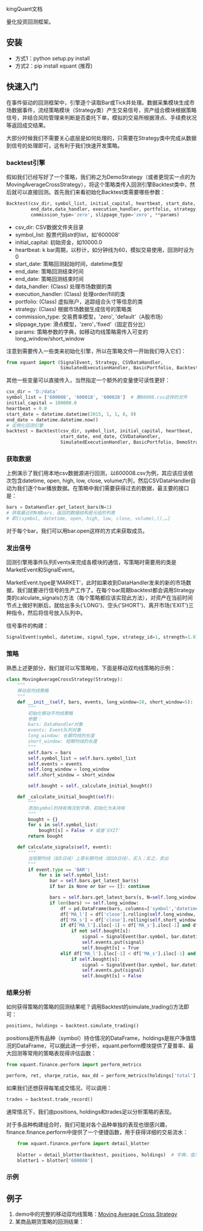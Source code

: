 kingQuant文档

量化投资回测框架。

## 安装

* 方式1：python setup.py install
* 方式2：pip install xquant (推荐)

## 快速入门

在事件驱动的回测框架中，引擎逐个读取Bar或Tick并处理。数据采集模块生成市场数据事件，流经策略模块（Strategy类）产生交易信号，资产组合模块根据策略信号，并结合风险管理来判断是否委托下单，模拟的交易所根据滑点、手续费状况等返回成交结果。

大部分时候我们不需要关心底层是如何处理的，只需要在Strategy类中完成从数据到信号的处理即可，这有利于我们快速开发策略。

### backtest引擎

假如我们已经写好了一个策略，我们称之为DemoStrategy（或者更现实一点的为MovingAverageCrossStrategy），将这个策略类传入回测引擎Backtest类中，然后就可以直接回测。首先我们来看初始化Backtest类需要哪些参数：

```python
Backtest(csv_dir, symbol_list, initial_capital, heartbeat, start_date, 
         end_date,data_handler, execution_handler, portfolio, strategy, 
         commission_type='zero', slippage_type='zero', **params)
```

* csv_dir: CSV数据文件夹目录
* symbol_list: 股票代码str的list，如'600008'
* initial_capital: 初始资金，如10000.0
* heartbeat: k bar周期，以秒计，如分钟线为60，模拟交易使用，回测时设为0
* start_date: 策略回测起始时间，datetime类型
* end_date: 策略回测结束时间
* end_date: 策略回测结束时间
* data_handler: (Class) 处理市场数据的类
* execution_handler: (Class) 处理order/fill的类
* portfolio: (Class) 虚拟账户，追踪组合头寸等信息的类
* strategy: (Class) 根据市场数据生成信号的策略类
* commission_type: 交易费率模型，'zero', 'default'（A股市场）
* slippage_type: 滑点模型，'zero'，’fixed'（固定百分比）
* params: 策略参数的字典，如移动均线策略需传入可变的long_window/short_window

注意到需要传入一些类来初始化引擎，所以在策略文件一开始我们导入它们：

```python
from xquant import (SignalEvent, Strategy, CSVDataHandler, 
                    SimulatedExecutionHandler, BasicPortfolio, Backtest)

```                        
其他一些变量可以直接传入，当然指定一个额外的变量使可读性更好：

```python
csv_dir = 'D:/data'
symbol_list = ['600008', '600018', '600028']  # 需00008.csv这样的文件
initial_capital = 100000.0
heartbeat = 0.0
start_date = datetime.datetime(2015, 1, 1, 0, 0)
end_date = datetime.datetime.now()
# 实例化回测引擎
backtest = Backtest(csv_dir, symbol_list, initial_capital, heartbeat, 
                    start_date, end_date, CSVDataHandler, 
                    SimulatedExecutionHandler, BasicPortfolio, DemoStrategy)
```

### 获取数据

上例演示了我们用本地csv数据源进行回测，以600008.csv为例，其应该应该依次包含datetime, open, high, low, close, volume六列，然后CSVDataHandler自动为我们逐个bar播放数据。在策略中我们需要获得过去的数据，最主要的接口是：

```python
bars = DataHandler.get_latest_bars(N=1)
# 获取最近的N根bars，返回的数据结构是元组的列表
# 即[(symbol, datetime, open, high, low, close, volume),(),…]
```

对于每个bar，我们可以用bar.open这样的方式来获取成员。

### 发出信号

回测引擎用事件队列Events来完成各模块的通信，写策略时需要用的类是MarketEvent和SignalEvent。

MarketEvent.type是'MARKET'，此时如果收到DataHandler发来的新的市场数据，我们就要进行信号的生产工作了。在每个bar周期backtest都会调用Strategy类的calculate_signals()方法（每个策略都应该实现此方法），对资产在当前时间节点上做好判断后，就给出多头('LONG')、空头('SHORT')、离开市场('EXIT')三种指令，然后将信号放入队列中。

信号事件的构建：

```python
SignalEvent(symbol, datetime, signal_type, strategy_id=1, strength=1.0)
```

### 策略

熟悉上述更部分，我们就可以写策略啦，下面是移动双均线策略的示例：

```python
class MovingAverageCrossStrategy(Strategy):
    """
    移动双均线策略
    """
    def __init__(self, bars, events, long_window=10, short_window=5):
        """
        初始化移动平均线策略
        参数：
        bars: DataHandler对象
        events: Event队列对象
        long_window: 长期均线的长度
        short_window: 短期均线的长度
        """
        self.bars = bars
        self.symbol_list = self.bars.symbol_list
        self.events = events
        self.long_window = long_window
        self.short_window = short_window

        self.bought = self._calculate_initial_bought() 

    def _calculate_initial_bought(self):
        """
        添加symbol的持有情况到字典，初始化为未持有
        """
        bought = {}
        for s in self.symbol_list:
            bought[s] = False  # 或者'EXIT'
        return bought

    def calculate_signals(self, event):
        """
        当短期均线（如5日线）上穿长期均线（如10日线），买入；反之，卖出
        """
        if event.type == 'BAR':
            for s in self.symbol_list:
                bar = self.bars.get_latest_bar(s)
                if bar is None or bar == []: continue

                bars = self.bars.get_latest_bars(s, N=self.long_window)
                if len(bars) >= self.long_window:
                    df = pd.DataFrame(bars, columns=['symbol','datetime','open','high','low','close','volume'])
                    df['MA_l'] = df['close'].rolling(self.long_window, min_periods=1).mean()
                    df['MA_s'] = df['close'].rolling(self.short_window, min_periods=1).mean()
                    if df['MA_l'].iloc[-1] < df['MA_s'].iloc[-1] and df['MA_l'].iloc[-2] > df['MA_s'].iloc[-2]:
                        if not self.bought[s]:
                            signal = SignalEvent(bar.symbol, bar.datetime, 'LONG')
                            self.events.put(signal)
                            self.bought[s] = True
                    elif df['MA_l'].iloc[-1] < df['MA_s'].iloc[-1] and df['MA_l'].iloc[-2] < df['MA_s'].iloc[-2]:
                        if self.bought[s]:
                            signal = SignalEvent(bar.symbol, bar.datetime, 'EXIT')
                            self.events.put(signal)
                            self.bought[s] = False
```

### 结果分析

如何获得策略的策略的回测结果呢？调用Backtest的simulate_trading()方法即可：

```python
positions, holdings = backtest.simulate_trading()
```

positions是所有品种（symbol）持仓情况的DataFrame，holdings是账户净值情况的DataFrame，可以据此进一步分析，xquant.perform模块提供了夏普率、最大回测等常用的策略表现得评估函数：

```python
from xquant.finance.perform import perform_metrics

perform, ret, sharpe_ratio, max_dd = perform_metrics(holdings['total'], periods=252)  # 若为分钟periods=252*24*60
```

如果我们还想获得每笔成交情况，可以调用：

```python
trades = backtest.trade_record()
```

通常情况下，我们由positions, holdings和trades足以分析策略的表现。

对于多品种构建组合时，我们可能对各个品种单独的表现也很感兴趣，finance.finance.perform中提供了一个便捷函数，用于获得详细的交易流水：

```python
    from xquant.finance.perform import detail_blotter
    
    blotter = detail_blotter(backtest, positions, holdings)  # 字典，值为df
    blotter1 = blotter['600008']
```

### 示例

## 例子

1. demo中的完整的移动双均线策略：[Moving Average Cross Strategy](https://github.com/X0Leon/XQuant/blob/master/demo/ma_cross_strategy.py)
2. 某商品期货策略的回测结果：


